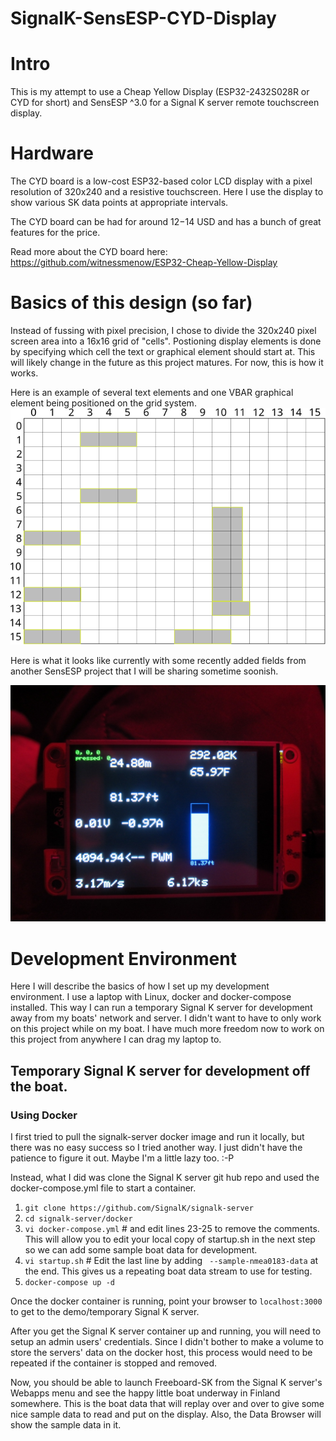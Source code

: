 SignalK-SensESP-CYD-Display
===========================

# Intro
This is my attempt to use a Cheap Yellow Display (ESP32-2432S028R or CYD for short) and SensESP ^3.0 for a Signal K server remote touchscreen display. 

# Hardware
The CYD board is a low-cost ESP32-based color LCD display with a pixel resolution of 320x240 and a resistive touchscreen. Here I use the display to show various SK data points at appropriate intervals. 

The CYD board can be had for around $12-$14 USD and has a bunch of great features for the price.

Read more about the CYD board here: https://github.com/witnessmenow/ESP32-Cheap-Yellow-Display

# Basics of this design (so far)
Instead of fussing with pixel precision, I chose to divide the 320x240 pixel screen area into a 16x16 grid of "cells". Postioning display elements is done by specifying which cell the text or graphical element should start at. This will likely change in the future as this project matures. For now, this is how it works.

Here is an example of several text elements and one VBAR graphical element being positioned on the grid system.
![Grid system for positioning data on the display](src/displays/images/CYD_Display_Scaffold.svg?raw=false)

Here is what it looks like currently with some recently added fields from another SensESP project that I will be sharing sometime soonish.

![photo of the Cheap Yellow Display displaying data from an SK server](src/displays/images/photo_of_CYD_SK_Display.JPG?raw=false)


# Development Environment
Here I will describe the basics of how I set up my development environment. I use a laptop with Linux, docker and docker-compose installed. This way I can run a temporary Signal K server for development away from my boats' network and server. I didn't want to have to only work on this project while on my boat. I have much more freedom now to work on this project from anywhere I can drag my laptop to.

## Temporary Signal K server for development off the boat. 

### Using Docker
I first tried to pull the signalk-server docker image and run it locally, but there was no easy success so I tried another way. I just didn't have the patience to figure it out. Maybe I'm a little lazy too. :-P

Instead, what I did was clone the Signal K server git hub repo and used the docker-compose.yml file to start a container.
1) ```git clone https://github.com/SignalK/signalk-server```
2) ```cd signalk-server/docker```
3) ```vi docker-compose.yml``` # and edit lines 23-25 to remove the comments. This will allow you to edit your local copy of startup.sh in the next step so we can add some sample boat data for development.
4) ```vi startup.sh``` # Edit the last line by adding ``` --sample-nmea0183-data``` at the end. This gives us a repeating boat data stream to use for testing.
5) ```docker-compose up -d```

Once the docker container is running, point your browser to ```localhost:3000``` to get to the demo/temporary Signal K server.

After you get the Signal K server container up and running, you will need to setup an admin users' credentials. Since I didn't bother to make a volume to store the servers' data on the docker host, this process would need to be repeated if the container is stopped and removed.

Now, you should be able to launch Freeboard-SK from the Signal K server's Webapps menu and see the happy little boat underway in Finland somewhere. This is the boat data that will replay over and over to give some nice sample data to read and put on the display. Also, the Data Browser will show the sample data in it.

